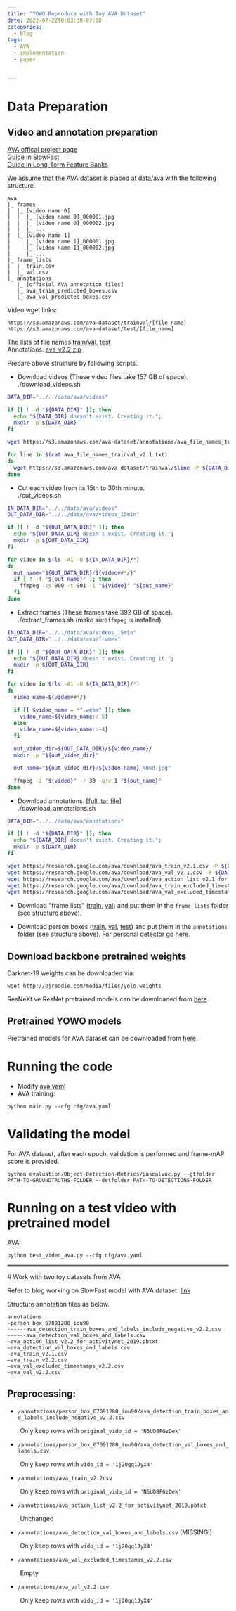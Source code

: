 ```yaml
---
title: "YOWO Reproduce with Toy AVA Dataset"
date: 2022-07-22T0:03:30-07:00
categories:
  - blog
tags:
  - AVA
  - implementation
  - paper


---
```




# Data Preparation

## Video and annotation preparation

[AVA offical project page](https://research.google.com/ava/)\
[Guide in SlowFast](https://github.com/facebookresearch/SlowFast/blob/main/slowfast/datasets/DATASET.md)\
[Guide in Long-Term Feature Banks](https://github.com/facebookresearch/video-long-term-feature-banks/blob/main/DATASET.md)

We assume that the AVA dataset is placed at data/ava with the following structure.

```
ava
|_ frames
|  |_ [video name 0]
|  |  |_ [video name 0]_000001.jpg
|  |  |_ [video name 0]_000002.jpg
|  |  |_ ...
|  |_ [video name 1]
|     |_ [video name 1]_000001.jpg
|     |_ [video name 1]_000002.jpg
|     |_ ...
|_ frame_lists
|  |_ train.csv
|  |_ val.csv
|_ annotations
   |_ [official AVA annotation files]
   |_ ava_train_predicted_boxes.csv
   |_ ava_val_predicted_boxes.csv

```


Video wget links:

```
https://s3.amazonaws.com/ava-dataset/trainval/[file_name]
https://s3.amazonaws.com/ava-dataset/test/[file_name]
```

The lists of file names [train/val](https://s3.amazonaws.com/ava-dataset/annotations/ava_file_names_trainval_v2.1.txt), [test](https://s3.amazonaws.com/ava-dataset/annotations/ava_file_names_test_v2.1.txt)\
Annotations: [ava_v2.2.zip](https://s3.amazonaws.com/ava-dataset/annotations/ava_v2.2.zip)

Prepare above structure by following scripts.

- Download videos (These video files take 157 GB of space).\
./download_videos.sh

```bash
DATA_DIR="../../data/ava/videos"

if [[ ! -d "${DATA_DIR}" ]]; then
  echo "${DATA_DIR} doesn't exist. Creating it.";
  mkdir -p ${DATA_DIR}
fi

wget https://s3.amazonaws.com/ava-dataset/annotations/ava_file_names_trainval_v2.1.txt

for line in $(cat ava_file_names_trainval_v2.1.txt)
do
  wget https://s3.amazonaws.com/ava-dataset/trainval/$line -P ${DATA_DIR}
done
```

- Cut each video from its 15th to 30th minute.\
./cut_videos.sh

```bash
IN_DATA_DIR="../../data/ava/videos"
OUT_DATA_DIR="../../data/ava/videos_15min"

if [[ ! -d "${OUT_DATA_DIR}" ]]; then
  echo "${OUT_DATA_DIR} doesn't exist. Creating it.";
  mkdir -p ${OUT_DATA_DIR}
fi

for video in $(ls -A1 -U ${IN_DATA_DIR}/*)
do
  out_name="${OUT_DATA_DIR}/${video##*/}"
  if [ ! -f "${out_name}" ]; then
    ffmpeg -ss 900 -t 901 -i "${video}" "${out_name}"
  fi
done
```

- Extract frames (These frames take 392 GB of space).\
./extract_frames.sh  (make sure`ffmpeg` is installed)

```bash
IN_DATA_DIR="../../data/ava/videos_15min"
OUT_DATA_DIR="../../data/ava/frames"

if [[ ! -d "${OUT_DATA_DIR}" ]]; then
  echo "${OUT_DATA_DIR} doesn't exist. Creating it.";
  mkdir -p ${OUT_DATA_DIR}
fi

for video in $(ls -A1 -U ${IN_DATA_DIR}/*)
do
  video_name=${video##*/}

  if [[ $video_name = *".webm" ]]; then
    video_name=${video_name::-5}
  else
    video_name=${video_name::-4}
  fi

  out_video_dir=${OUT_DATA_DIR}/${video_name}/
  mkdir -p "${out_video_dir}"

  out_name="${out_video_dir}/${video_name}_%06d.jpg"

  ffmpeg -i "${video}" -r 30 -q:v 1 "${out_name}"
done
```

- Download annotations. [[full .tar file](https://dl.fbaipublicfiles.com/pyslowfast/annotation/ava/ava_annotations.tar)]\
./download_annotations.sh

```bash
DATA_DIR="../../data/ava/annotations"

if [[ ! -d "${DATA_DIR}" ]]; then
  echo "${DATA_DIR} doesn't exist. Creating it.";
  mkdir -p ${DATA_DIR}
fi

wget https://research.google.com/ava/download/ava_train_v2.1.csv -P ${DATA_DIR}
wget https://research.google.com/ava/download/ava_val_v2.1.csv -P ${DATA_DIR}
wget https://research.google.com/ava/download/ava_action_list_v2.1_for_activitynet_2018.pbtxt -P ${DATA_DIR}
wget https://research.google.com/ava/download/ava_train_excluded_timestamps_v2.1.csv -P ${DATA_DIR}
wget https://research.google.com/ava/download/ava_val_excluded_timestamps_v2.1.csv -P ${DATA_DIR}
```

- Download "frame lists" ([train](https://dl.fbaipublicfiles.com/video-long-term-feature-banks/data/ava/frame_lists/train.csv), [val](https://dl.fbaipublicfiles.com/video-long-term-feature-banks/data/ava/frame_lists/val.csv)) and put them in the `frame_lists` folder (see structure above).

- Download person boxes ([train](https://dl.fbaipublicfiles.com/video-long-term-feature-banks/data/ava/annotations/ava_train_predicted_boxes.csv), [val](https://dl.fbaipublicfiles.com/video-long-term-feature-banks/data/ava/annotations/ava_val_predicted_boxes.csv), [test](https://dl.fbaipublicfiles.com/video-long-term-feature-banks/data/ava/annotations/ava_test_predicted_boxes.csv)) and put them in the `annotations` folder (see structure above). For personal detector go [here](https://github.com/facebookresearch/video-long-term-feature-banks/blob/main/GETTING_STARTED.md#ava-person-detector).

## Download backbone pretrained weights

Darknet-19 weights can be downloaded via:

`wget http://pjreddie.com/media/files/yolo.weights`

ResNeXt ve ResNet pretrained models can be downloaded from [here](https://drive.google.com/drive/folders/1zvl89AgFAApbH0At-gMuZSeQB_LpNP-M).

## Pretrained YOWO models

Pretrained models for AVA dataset can be downloaded from [here](https://drive.google.com/drive/folders/1g-jTfxCV9_uNFr61pjo4VxNfgDlbWLlb).


# Running the code

- Modify [ava.yaml](https://github.com/wei-tim/YOWO/blob/master/cfg/ava.yaml)
- AVA training:

`python main.py --cfg cfg/ava.yaml`

# Validating the model

For AVA dataset, after each epoch, validation is performed and frame-mAP score is provided.

`python evaluation/Object-Detection-Metrics/pascalvoc.py --gtfolder PATH-TO-GROUNDTRUTHS-FOLDER --detfolder PATH-TO-DETECTIONS-FOLDER`

# Running on a test video with pretrained model

AVA:

`python test_video_ava.py --cfg cfg/ava.yaml`


<hr style="border:2px solid gray">
# Work with two toy datasets from AVA

Refer to blog working on SlowFast model with AVA dataset: [link](https://blog.csdn.net/WhiffeYF/article/details/115444694?spm=1001.2014.3001.5501)

Structure annotation files as below.

```
annotations
—person_box_67091280_iou90
------ava_detection_train_boxes_and_labels_include_negative_v2.2.csv
------ava_detection_val_boxes_and_labels.csv
—ava_action_list_v2.2_for_activitynet_2019.pbtxt
—ava_detection_val_boxes_and_labels.csv
—ava_train_v2.1.csv
—ava_train_v2.2.csv
—ava_val_excluded_timestamps_v2.2.csv
—ava_val_v2.2.csv
```

## Preprocessing:

- `/annotations/person_box_67091280_iou90/ava_detection_train_boxes_and_labels_include_negative_v2.2.csv`

&nbsp;&ensp;&emsp; Only keep rows with `original_vido_id = 'N5UD8FGzDek' `

- `/annotations/person_box_67091280_iou90/ava_detection_val_boxes_and_labels.csv` 

&nbsp;&ensp;&emsp; Only keep rows with `vido_id = '1j20qq1JyX4'`

- `/annotations/ava_train_v2.2csv`

&nbsp;&ensp;&emsp; Only keep rows with `original_vido_id = 'N5UD8FGzDek' `

- `/annotations/ava_action_list_v2.2_for_activitynet_2019.pbtxt`

&nbsp;&ensp;&emsp; Unchanged

- `/annotations/ava_detection_val_boxes_and_labels.csv` (MISSING!)

&nbsp;&ensp;&emsp; Only keep rows with `vido_id = '1j20qq1JyX4'`

- `/annotations/ava_val_excluded_timestamps_v2.2.csv`

&nbsp;&ensp;&emsp; Empty

- `/annotations/ava_val_v2.2.csv`

&nbsp;&ensp;&emsp; Only keep rows with `vido_id = '1j20qq1JyX4'`









